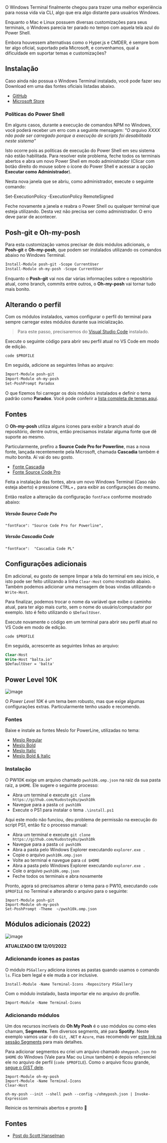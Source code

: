 O Windows Terminal finalmente chegou para trazer uma melhor experiência para nossa vida via CLI, algo que era algo distante para usuários Windows.

Enquanto o Mac e Linux possuem diversas customizações para seus terminais, o Windows parecia ter parado no tempo com aquela tela azul do Power Shell.

Embora houvessem alternativas como o Hyper.js e CMDER, é sempre bom ter algo oficial, suportado pela Microsoft, e convenhamos, qual a dificuldade em suportar temas e customizações?

## Instalação

Caso ainda não possua o Windows Terminal instalado, você pode fazer seu Download em uma das fontes oficiais listadas abaixo.

- [GitHub](https://github.com/microsoft/terminal)
- [Microsoft Store](https://www.microsoft.com/pt-br/p/windows-terminal/9n0dx20hk701?activetab=pivot:overviewtab)

### Políticas do Power Shell

Em alguns casos, durante a execução de comandos NPM no Windows, você poderá receber um erro com a seguinte mensagem: _"O arquivo XXXX não pode ser carregado porque a execução de scripts foi desabilitada neste sistema"_

Isto ocorre pois as políticas de execução do Power Shell em seu sistema não estão habilitada. Para resolver este problema, feche todos os terminais abertos e abra um novo Power Shell em modo administrador (Clicar com botão direito do mouse sobre o ícone do Power Shell e acessar a opção **Executar como Administrador**).

Nesta nova janela que se abriu, como administrador, execute o seguinte comando:

Set-ExecutionPolicy -ExecutionPolicy RemoteSigned

Feche novamente a janela e reabra o Power Shell ou qualquer terminal que esteja utilizando. Desta vez não precisa ser como administrador. O erro deve parar de acontecer.

## Posh-git e Oh-my-posh

Para esta customização vamos precisar de dois módulos adicionais, o **Posh-git** e **Oh-my-posh**, que podem ser instalados utilizando os comandos abaixo no Windows Terminal.

```ps
Install-Module posh-git -Scope CurrentUser
Install-Module oh-my-posh -Scope CurrentUser
```

Enquanto o **Posh-git** vai nos dar várias informações sobre o repositório atual, como branch, commits entre outros, o **Oh-my-posh** vai tornar tudo mais bonito.

## Alterando o perfil

Com os módulos instalados, vamos configurar o perfil do terminal para sempre carregar estes módulos durante sua inicialização.

> Para este passo, precisaremos do [Visual Studio Code](https://balta.io/blog/dotnet-instalacao-configuracao-e-primeiros-passos) instalado.

Execute o seguinte código para abrir seu perfil atual no VS Code em modo de edição.

```
code $PROFILE
```

Em seguida, adicione as seguintes linhas ao arquivo:

```ps
Import-Module posh-git
Import-Module oh-my-posh
Set-PoshPrompt Paradox
```

O que fizemos foi carregar os dois módulos instalados e definir o tema padrão como **Paradox**. Você pode conferir a [lista completa de temas aqui](https://github.com/JanDeDobbeleer/oh-my-posh).

## Fontes

O **Oh-my-posh** utiliza alguns ícones para exibir a branch atual do repositório, dentre outros, então precisamos instalar alguma fonte que dê suporte ao mesmo.

Particularmente, prefiro a **Source Code Pro for Powerline**, mas a nova fonte, lançada recentemente pela Microsoft, chamada **Cascadia** também é muito bonita. Aí vai do seu gosto.

- [Fonte Cascadia](https://github.com/microsoft/cascadia-code/releases)
- [Fonte Source Code Pro](https://github.com/powerline/fonts/tree/master/SourceCodePro)

Feita a instalação das fontes, abra um novo Windows Terminal (Caso não esteja aberto) e pressione <kbd>CTRL</kbd>+<kbd>,</kbd> para exibir as configurações do mesmo.

Então realize a alteração da configuração <code>fontFace</code> conforme mostrado abaixo:

##### Versão Source Code Pro

```
"fontFace": "Source Code Pro for Powerline",
```

##### Versão Cascadia Code

```
"fontFace":  "Cascadia Code PL"
```

## Configurações adicionais

Em adicional, eu gosto de sempre limpar a tela do terminal em seu início, e isto pode ser feito utilizando a linha <code>Clear-Host</code> como mostrado abaixo. Também podemos adicionar uma mensagem de boas vindas utilizando o <code>Write-Host</code>.

Para finalizar, podemos trocar o nome da variável que exibe o caminho atual, para ter algo mais curto, sem o nome do usuário/computador por exemplo. Isto é feito utilizando o <code>\$DefaultUser</code>.

Execute novamente o código em um terminal para abrir seu perfil atual no VS Code em modo de edição. 
```
code $PROFILE
```
Em seguida, acrescente as seguintes linhas ao arquivo:

```ps
Clear-Host
Write-Host "balta.io"
$DefaultUser = 'balta'
```

## Power Level 10K

![image](https://baltaio.blob.core.windows.net/static/images/articles/windows-terminal-p10k.jpg)

O *Power Level 10K*  é um tema bem robusto, mas que exige algumas configurações extras. Particularmente tenho usado e recomendo.

### Fontes
Baixe e instale as fontes Meslo for PowerLine, utilizadas no tema:

* [Meslo Regular](https://github.com/romkatv/dotfiles-public/raw/master/.local/share/fonts/NerdFonts/MesloLGS%20NF%20Regular.ttf)
* [Meslo Bold](https://github.com/romkatv/dotfiles-public/raw/master/.local/share/fonts/NerdFonts/MesloLGS%20NF%20Bold.ttf)
* [Meslo Italic](https://github.com/romkatv/dotfiles-public/raw/master/.local/share/fonts/NerdFonts/MesloLGS%20NF%20Italic.ttf)
* [Meslo Bold & Italic](https://github.com/romkatv/dotfiles-public/raw/master/.local/share/fonts/NerdFonts/MesloLGS%20NF%20Bold%20Italic.ttf)

### Instalação
O PW10K exige um arquivo chamado `pwsh10k.omp.json` na raiz da sua pasta raiz, a `$HOME`. Ele sugere o seguinte processo:

* Abra um terminal e execute `git clone https://github.com/Kudostoy0u/pwsh10k`
* Navegue para a pasta `cd pwsh10k`
* Execute o PS1 para instalar o tema `.\install.ps1`

Aqui este modo não funciou, deu problema de permissão na execução do script PS1, então fiz o processo manual:

* Abra um terminal e execute `git clone https://github.com/Kudostoy0u/pwsh10k`
* Navegue para a pasta `cd pwsh10k`
* Abra a pasta pelo Windows Explorer executando `explorer.exe .`
* Copie o arquivo `pwsh10k.omp.json`
* Volte ao terminal e navegue para `cd $HOME`
* Abra a pasta pelo Windows Explorer executando `explorer.exe .`
* Cole o arquivo `pwsh10k.omp.json`
* Feche todos os terminais e abra novamente

Pronto, agora só precisamos alterar o tema para o PW10, executando `code $PROFILE` no Terminal e alterando o arquivo para o seguinte:

```
Import-Module posh-git
Import-Module oh-my-posh
Set-PoshPrompt -Theme  ~/pwsh10k.omp.json
```

## Módulos adicionais (2022)

![image](https://baltaio.blob.core.windows.net/static/images/articles/windows-terminal-2022.png)

**ATUALIZADO EM 12/01/2022**

### Adicionando ícones as pastas
O módulo `PSGallery` adiciona ícones as pastas quando usamos o comando `ls`. Fica bem legal e ele muda a cor inclusive.

```
Install-Module -Name Terminal-Icons -Repository PSGallery
```

Com o módulo instalado, basta importar ele no arquivo do profile.

```
Import-Module -Name Terminal-Icons
```

### Adicionando módulos

Um dos recursos incríveis do **Oh My Posh** é o uso módulos ou como eles chamam, **Segments**. Tem diversos segments, até para **Spotify**. Neste exemplo vamos usar o do `Git`, `.NET` e `Azure`, mas recomendo ver [este link na sessão Segments](https://ohmyposh.dev/docs/) para mais detalhes.

Para adicionar segmentos eu criei um arquivo chamado `ohmyposh.json` no `$HOME` do Windows (Vale para Mac ou Linux também) e depois referenciei ele no arquivo de perfil (`code $PROFILE`). Como o arquivo ficou grande, [segue o GIST dele](https://gist.github.com/andrebaltieri/2772c8c4622f860f456f5bee75d57b2f).

```
Import-Module oh-my-posh
Import-Module -Name Terminal-Icons
Clear-Host

oh-my-posh --init --shell pwsh --config ~/ohmyposh.json | Invoke-Expression
```

Reinicie os terminais abertos e pronto 💜

## Fontes

- [Post do Scott Hanselman](https://www.hanselman.com/blog/HowToMakeAPrettyPromptInWindowsTerminalWithPowerlineNerdFontsCascadiaCodeWSLAndOhmyposh.aspx)
